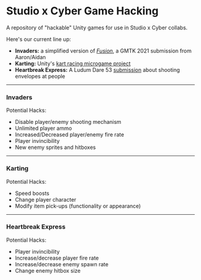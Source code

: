 # Studio x Cyber Game Hacking
A repository of "hackable" Unity games for use in Studio x Cyber collabs.

Here's our current line up:
- **Invaders:** a simplified version of [*Fusion*](https://str0nkyk0ng.itch.io/fusion), a GMTK 2021 submission from Aaron/Aidan
- **Karting:** Unity's [kart racing microgame project](https://learn.unity.com/project/karting-template)
- **Heartbreak Express:** A Ludum Dare 53 [submission](https://wozard.itch.io/heartbreak-express) about shooting envelopes at people

---
### Invaders
Potential Hacks:
- Disable player/enemy shooting mechanism
- Unlimited player ammo
- Increased/Decreased player/enemy fire rate
- Player invincibility
- New enemy sprites and hitboxes

---
### Karting
Potential Hacks:
- Speed boosts
- Change player character
- Modify item pick-ups (functionality or appearance)

---
### Heartbreak Express
Potential Hacks: 
- Player invincibility
- Increase/decrease player fire rate
- Increase/decrease enemy spawn rate
- Change enemy hitbox size
